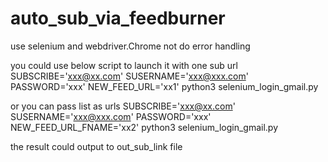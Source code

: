 # auto_sub_via_feedburner
use selenium and webdriver.Chrome
not do error handling

you could use below script to launch it with one sub url
SUBSCRIBE='xxx@xx.com' SUSERNAME='xxx@xxx.com' PASSWORD='xxx' NEW_FEED_URL='xx1' python3 selenium_login_gmail.py

or you can pass list as urls
SUBSCRIBE='xxx@xx.com' SUSERNAME='xxx@xxx.com' PASSWORD='xxx' NEW_FEED_URL_FNAME='xx2' python3 selenium_login_gmail.py

the result could output to out_sub_link file

